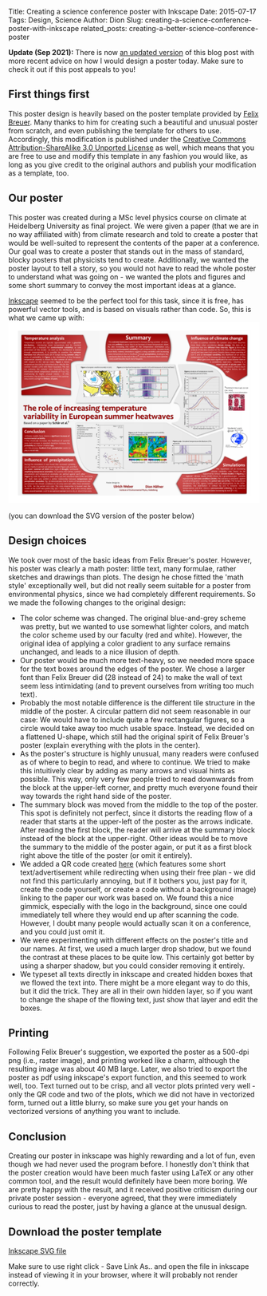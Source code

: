 Title: Creating a science conference poster with Inkscape
Date: 2015-07-17
Tags: Design, Science
Author: Dion
Slug: creating-a-science-conference-poster-with-inkscape
related_posts: creating-a-better-science-conference-poster

**Update (Sep 2021):** There is now [an updated version]({filename}/blog/better-posters.md) of this blog post with more recent advice on how I would design a poster today. Make sure to check it out if this post appeals to you!

## First things first

This poster design is heavily based on the poster template provided by [Felix Breuer](http://blog.felixbreuer.net/2010/10/24/poster.html). Many thanks to him for creating such a beautiful and unusual poster from scratch, and even publishing the template for others to use. Accordingly, this modification is published under the [Creative Commons Attribution-ShareAlike 3.0 Unported License](http://creativecommons.org/licenses/by-sa/3.0/) as well, which means that you are free to use and modify this template in any fashion you would like, as long as you give credit to the original authors and publish your modification as a template, too.


## Our poster
<!-- PELICAN_BEGIN_SUMMARY -->
This poster was created during a MSc level physics course on climate at Heidelberg University as final project. We were given a paper (that we are in no way affiliated with) from climate research and told to create a poster that would be well-suited to represent the contents of the paper at a conference. Our goal was to create a poster that stands out in the mass of standard, blocky posters that physicists tend to create. Additionally, we wanted the poster layout to tell a story, so you would not have to read the whole poster to understand what was going on - we wanted the plots and figures and some short summary to convey the most important ideas at a glance.

[Inkscape](https://inkscape.org/) seemed to be the perfect tool for this task, since it is free, has powerful vector tools, and is based on visuals rather than code. So, this is what we came up with: ![Our poster, created in InkScape](/images/poster-lowres.png)
<!-- PELICAN_END_SUMMARY -->
(you can download the SVG version of the poster below)

## Design choices

We took over most of the basic ideas from Felix Breuer's poster. However, his poster was clearly a math poster: little text, many formulae, rather sketches and drawings than plots. The design he chose fitted the 'math style' exceptionally well, but did not really seem suitable for a poster from environmental physics, since we had completely different requirements. So we made the following changes to the original design:

- The color scheme was changed. The original blue-and-grey scheme was pretty, but we wanted to use somewhat lighter colors, and match the color scheme used by our faculty (red and white). However, the original idea of applying a color gradient to any surface remains unchanged, and leads to a nice illusion of depth.
- Our poster would be much more text-heavy, so we needed more space for the text boxes around the edges of the poster. We chose a larger font than Felix Breuer did (28 instead of 24) to make the wall of text seem less intimidating (and to prevent ourselves from writing too much text).
- Probably the most notable difference is the different tile structure in the middle of the poster. A circular pattern did not seem reasonable in our case: We would have to include quite a few rectangular figures, so a circle would take away too much usable space. Instead, we decided on a flattened U-shape, which still had the original spirit of Felix Breuer's poster (explain everything with the plots in the center).
- As the poster's structure is highly unusual, many readers were confused as of where to begin to read, and where to continue. We tried to make this intuitively clear by adding as many arrows and visual hints as possible. This way, only very few people tried to read downwards from the block at the upper-left corner, and pretty much everyone found their way towards the right hand side of the poster.
- The summary block was moved from the middle to the top of the poster. This spot is definitely not perfect, since it distorts the reading flow of a reader that starts at the upper-left of the poster as the arrows indicate. After reading the first block, the reader will arrive at the summary block instead of the block at the upper-right. Other ideas would be to move the summary to the middle of the poster again, or put it as a first block right above the title of the poster (or omit it entirely).
- We added a QR code created [here](http://www.qrdesign.net/en/generate/url) (which features some short text/advertisement while redirecting when using their free plan - we did not find this particularly annoying, but if it bothers you, just pay for it, create the code yourself, or create a code without a background image) linking to the paper our work was based on. We found this a nice gimmick, especially with the logo in the background, since one could immediately tell where they would end up after scanning the code. However, I doubt many people would actually scan it on a conference, and you could just omit it.
- We were experimenting with different effects on the poster's title and our names. At first, we used a much larger drop shadow, but we found the contrast at these places to be quite low. This certainly got better by using a sharper shadow, but you could consider removing it entirely.
- We typeset all texts directly in inkscape and created hidden boxes that we flowed the text into. There might be a more elegant way to do this, but it did the trick. They are all in their own hidden layer, so if you want to change the shape of the flowing text, just show that layer and edit the boxes.


## Printing

Following Felix Breuer's suggestion, we exported the poster as a 500-dpi png (i.e., raster image), and printing worked like a charm, although the resulting image was about 40 MB large. Later, we also tried to export the poster as pdf using inkscape's export function, and this seemed to work well, too. Text turned out to be crisp, and all vector plots printed very well - only the QR code and two of the plots, which we did not have in vectorized form, turned out a little blurry, so make sure you get your hands on vectorized versions of anything you want to include.

## Conclusion

Creating our poster in inkscape was highly rewarding and a lot of fun, even though we had never used the program before. I honestly don't think that the poster creation would have been much faster using LaTeX or any other common tool, and the result would definitely have been more boring. We are pretty happy with the result, and it received positive criticism during our private poster session - everyone agreed, that they were immediately curious to read the poster, just by having a glance at the unusual design.

## Download the poster template

[Inkscape SVG file]({filename}/downloads/poc-poster-2015.svg)

Make sure to use right click - Save Link As.. and open the file in inkscape instead of viewing it in your browser, where it will probably not render correctly.
